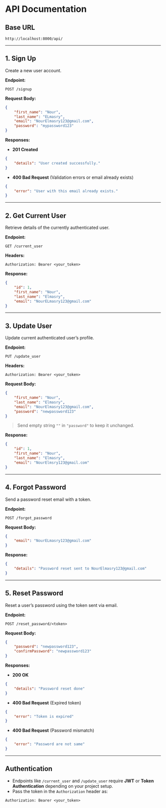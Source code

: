 # API Documentation

## Base URL
```
http://localhost:8000/api/
```

---

## **1. Sign Up**
Create a new user account.

**Endpoint:**  
```
POST /signup
```

**Request Body:**
```json
{
    "first_name": "Nour",
    "last_name": "ELmasry",
    "email": "NourElmasry123@gmail.com",
    "password": "mypassword123"
}
```

**Responses:**
- **201 Created**
```json
{
    "details": "User created successfully."
}
```
- **400 Bad Request** (Validation errors or email already exists)
```json
{
    "error": "User with this email already exists."
}
```

---

## **2. Get Current User**
Retrieve details of the currently authenticated user.

**Endpoint:**  
```
GET /current_user
```

**Headers:**
```
Authorization: Bearer <your_token>
```

**Response:**
```json
{
    "id": 1,
    "first_name": "Nour",
    "last_name": "Elmasry",
    "email": "NourELmasry123@gmail.com"
}
```

---

## **3. Update User**
Update current authenticated user’s profile.

**Endpoint:**  
```
PUT /update_user
```

**Headers:**
```
Authorization: Bearer <your_token>
```

**Request Body:**
```json
{
    "first_name": "Nour",
    "last_name": "Elmasry",
    "email": "NourElmasry123@gmail.com",
    "password": "newpassword123"
}
```
> Send empty string `""` in `"password"` to keep it unchanged.

**Response:**
```json
{
    "id": 1,
    "first_name": "Nour",
    "last_name": "Elmasry",
    "email": "NourElmsry123@gmail.com"
}
```

---

## **4. Forgot Password**
Send a password reset email with a token.

**Endpoint:**  
```
POST /forgot_password
```

**Request Body:**
```json
{
    "email": "NourELmasry123@gmail.com"
}
```

**Response:**
```json
{
    "details": "Password reset sent to NourElmasry123@gmail.com"
}
```

---

## **5. Reset Password**
Reset a user’s password using the token sent via email.

**Endpoint:**  
```
POST /reset_password/<token>
```

**Request Body:**
```json
{
    "password": "newpassword123",
    "confirmPassword": "newpassword123"
}
```

**Responses:**
- **200 OK**
```json
{
    "details": "Password reset done"
}
```
- **400 Bad Request** (Expired token)
```json
{
    "error": "Token is expired"
}
```
- **400 Bad Request** (Password mismatch)
```json
{
    "error": "Password are not same"
}
```

---

## **Authentication**
- Endpoints like `/current_user` and `/update_user` require **JWT** or **Token Authentication** depending on your project setup.
- Pass the token in the `Authorization` header as:
```
Authorization: Bearer <your_token>
```
